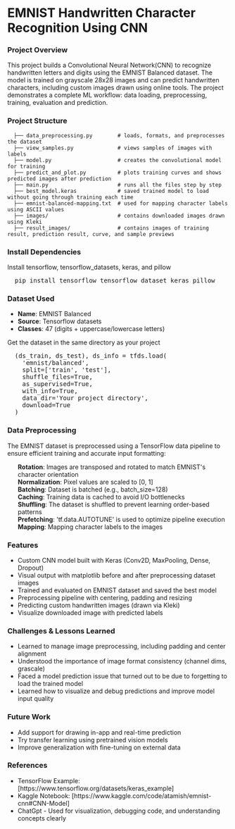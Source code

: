 # EMNIST Handwritten Character Recognition Using CNN

### Project Overview
This project builds a Convolutional Neural Network(CNN) to recognize handwritten letters and digits using the EMNIST Balanced dataset. The model is trained on grayscale 28x28 images and can predict handwritten characters, including custom images drawn using online tools. The project demonstrates a complete ML workflow: data loading, preprocessing, training, evaluation and prediction. 

### Project Structure
```
  ├── data_preprocessing.py        # loads, formats, and preprocesses the dataset
  ├── view_samples.py              # views samples of images with labels
  ├── model.py                     # creates the convolutional model for training
  ├── predict_and_plot.py          # plots training curves and shows predicted images after prediction
  ├── main.py                      # runs all the files step by step
  ├── best_model.keras             # saved trained model to load without going through training each time
  ├── emnist-balanced-mapping.txt  # used for mapping character labels using ASCII values
  ├── images/                      # contains downloaded images drawn using Kleki
  ├── result_images/               # contains images of training result, prediction result, curve, and sample previews
```

### Install Dependencies
Install tensorflow, tensorflow_datasets, keras, and pillow
<pre>
  pip install tensorflow tensorflow_dataset keras pillow
</pre>

### Dataset Used
<ul>
  <li><b>Name</b>: EMNIST Balanced</li>
  <li><b>Source</b>: Tensorflow datasets</li>
  <li><b>Classes</b>: 47 (digits + uppercase/lowercase letters)</li>
</ul>
Get the dataset in the same directory as your project<br>
<pre>
  (ds_train, ds_test), ds_info = tfds.load(
    'emnist/balanced',
    split=['train', 'test'],
    shuffle_files=True,
    as_supervised=True,
    with_info=True,
    data_dir='Your project directory',
    download=True
  )
</pre>

### Data Preprocessing
The EMNIST dataset is preprocessed using a TensorFlow data pipeline to ensure efficient training and accurate input formatting:
<br>
<ul>
  <b>Rotation</b>: Images are transposed and rotated to match EMNIST's character orientation<br>
  <b>Normalization</b>: Pixel values are scaled to [0, 1]<br>
  <b>Batching</b>: Dataset is batched (e.g., batch_size=128)<br>
  <b>Caching</b>: Training data is cached to avoid I/O bottlenecks<br>
  <b>Shuffling</b>: The dataset is shuffled to prevent learning order-based patterns<br>
  <b>Prefetching</b>: 'tf.data.AUTOTUNE' is used to optimize pipeline execution<br>
  <b>Mapping</b>: Mapping character labels to the images
</ul>

### Features
<ul>
  <li>Custom CNN model built with Keras (Conv2D, MaxPooling, Dense, Dropout)</li>
  <li>Visual output with matplotlib before and after preprocessing dataset images</li>
  <li>Trained and evaluated on EMNIST dataset and saved the best model</li>
  <li>Preprocessing pipeline with centering, padding and resizing</li>
  <li>Predicting custom handwritten images (drawn via Kleki)</li>
  <li>Visualize downloaded image with predicted labels</li>
</ul>

### Challenges & Lessons Learned
<ul>
  <li>Learned to manage image preprocessing, including padding and center alignment</li>
  <li>Understood the importance of image format consistency (channel dims, grascale)</li>
  <li>Faced a model prediction issue that turned out to be due to forgetting to load the trained model</li>
  <li>Learned how to visualize and debug predictions and improve model input quality</li>
</ul>

### Future Work
<ul>
  <li>Add support for drawing in-app and real-time prediction</li>
  <li>Try transfer learning using pretrained vision models</li>
  <li>Improve generalization with fine-tuning on external data</li>
</ul>

### References
<ul>
  <li>TensorFlow Example: [https://www.tensorflow.org/datasets/keras_example] </li>
  <li>Kaggle Notebook: [https://www.kaggle.com/code/atamish/emnist-cnn#CNN-Model]</li>
  <li>ChatGpt - Used for visualization, debugging code, and understanding concepts clearly</li>
</ul>





